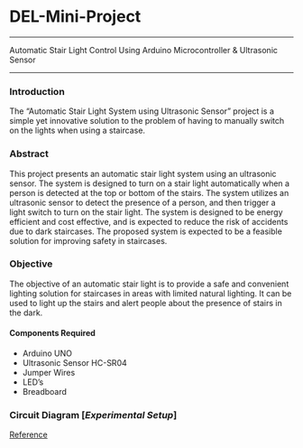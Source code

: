 # DEL-Mini-Project
---
Automatic Stair Light Control Using Arduino Microcontroller &amp; Ultrasonic Sensor

---

### Introduction

The “Automatic Stair Light System using Ultrasonic Sensor” project is a simple yet innovative solution to the problem of having to manually switch on the lights when using a staircase.

### Abstract

This project presents an automatic stair light system using an ultrasonic sensor. The system is designed to turn on a stair light automatically when a person is detected at the top or bottom of the stairs. The system utilizes an ultrasonic sensor to detect the presence of a person, and then trigger a light switch to turn on the stair light. The system is designed to be energy efficient and cost effective, and is expected to reduce the risk of accidents due to dark staircases. The proposed system is expected to be a feasible solution for improving safety in staircases.

### Objective

The objective of an automatic stair light is to provide a safe and convenient lighting solution for staircases in areas with limited natural lighting. It can be used to light up the stairs and alert people about the presence of stairs in the dark.

#### Components Required

- Arduino UNO
- Ultrasonic Sensor HC-SR04
- Jumper Wires
- LED’s
- Breadboard

### Circuit Diagram [_Experimental Setup_]

[Reference](https://www.tinkercad.com/things/6Sx4YLLIJmO-automatic-stairlight/editel?sharecode=BDGlq2Te5xERBgxeTJZlX4Xdm4N5lRanZMnhGd3LB-s)
